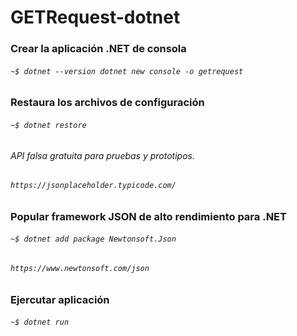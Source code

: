 # GETRequest-dotnet

### Crear la aplicación .NET de consola

###### `~$ dotnet --version dotnet new console -o getrequest`

### Restaura los archivos de configuración

###### `~$ dotnet restore`

###### API falsa gratuita para pruebas y prototipos.

###### `https://jsonplaceholder.typicode.com/`

### Popular framework JSON de alto rendimiento para .NET

###### `~$ dotnet add package Newtonsoft.Json`

###### `https://www.newtonsoft.com/json`

### Ejercutar aplicación

###### `~$ dotnet run`
